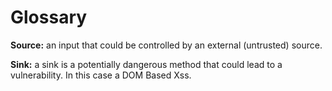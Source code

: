 # Glossary #

**Source:**
an input that could be controlled by an external (untrusted) source.

**Sink:**
a sink is a potentially dangerous method that could lead to a vulnerability.
In this case a DOM Based Xss.